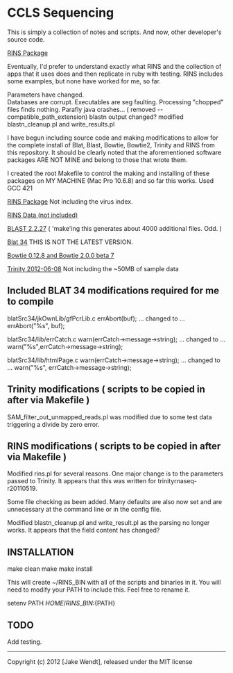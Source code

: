 # CCLS Sequencing

This is simply a collection of notes and scripts.
And now, other developer's source code.


[RINS Package](http://khavarilab.stanford.edu/resources.html)

Eventually, I'd prefer to understand exactly what RINS and the
collection of apps that it uses does and then replicate in ruby
with testing.  RINS includes some examples, but none have
worked for me, so far.

Parameters have changed.  
Databases are corrupt.
Executables are seg faulting.
Processing "chopped" files finds nothing.
Parafly java crashes...
 	( removed --compatible_path_extension)
blastn output changed?
	modified blastn_cleanup.pl and write_results.pl




I have begun including source code and making modifications to allow
for the complete install of Blat, Blast, Bowtie, Bowtie2, Trinity and RINS
from this repository.  It should be clearly noted that the aforementioned
software packages ARE NOT MINE and belong to those that wrote them.

I created the root Makefile to control the making and installing of these 
packages on MY MACHINE (Mac Pro 10.6.8) and so far this works.
Used GCC 421



[RINS Package](http://khavarilab.stanford.edu/resources.html)
Not including the virus index.

[RINS Data (not included)](https://s3.amazonaws.com/changseq/kqu/rins/rins.tar.gz)

[BLAST 2.2.27](http://blast.ncbi.nlm.nih.gov/Blast.cgi?PAGE_TYPE=BlastDocs&DOC_TYPE=Download)
( 'make'ing this generates about 4000 additional files.  Odd. )
 
[Blat 34](http://users.soe.ucsc.edu/~kent/src/)
THIS IS NOT THE LATEST VERSION.

[Bowtie 0.12.8 and Bowtie 2.0.0 beta 7](http://bowtie-bio.sourceforge.net/)

[Trinity 2012-06-08](http://trinityrnaseq.sourceforge.net)
Not including the ~50MB of sample data

## Included BLAT 34 modifications required for me to compile

blatSrc34/jkOwnLib/gfPcrLib.c
  errAbort(buf);
    ... changed to ...
  errAbort("%s", buf);

blatSrc34/lib/errCatch.c
  warn(errCatch->message->string);
    ... changed to ...
  warn("%s",errCatch->message->string);

blatSrc34/lib/htmlPage.c
  warn(errCatch->message->string);
    ... changed to ...
  warn("%s", errCatch->message->string);



## Trinity modifications ( scripts to be copied in after via Makefile )

SAM\_filter\_out\_unmapped\_reads.pl was modified due to some test
data triggering a divide by zero error.


## RINS modifications ( scripts to be copied in after via Makefile )

Modified rins.pl for several reasons.  One major change is to the parameters
passed to Trinity.  It appears that this was written for trinityrnaseq-r20110519.

Some file checking as been added.  Many defaults are also now set and are
unnecessary at the command line or in the config file.

Modified blastn\_cleanup.pl and write\_result.pl as the parsing no longer works.
It appears that the field content has changed?


## INSTALLATION

make clean
make 
make install


This will create ~/RINS\_BIN with all of the scripts and binaries in it.
You will need to modify your PATH to include this.  Feel free to rename it.

setenv PATH ${HOME}/RINS\_BIN:${PATH}


## TODO

Add testing.


----------
Copyright (c) 2012 [Jake Wendt], released under the MIT license
